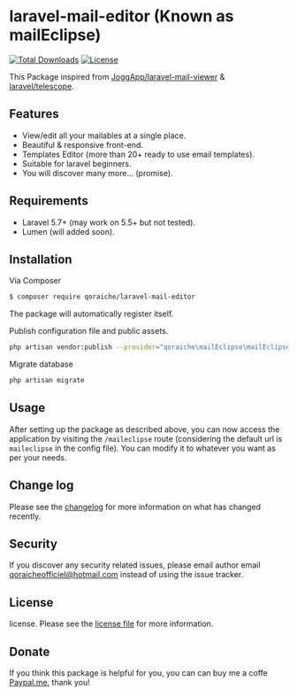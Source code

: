 # laravel-mail-editor (Known as mailEclipse)

[![Total Downloads](https://poser.pugx.org/qoraiche/laravel-mail-editor/downloads)](https://packagist.org/packages/qoraiche/laravel-mail-editor)
[![License](https://poser.pugx.org/qoraiche/laravel-mail-editor/license)](https://packagist.org/packages/qoraiche/laravel-mail-editor)

This Package inspired from [JoggApp/laravel-mail-viewer](https://github.com/JoggApp/laravel-mail-viewer) & [laravel/telescope](https://github.com/laravel/telescope).

## Features

* View/edit all your mailables at a single place.
* Beautiful & responsive front-end.
* Templates Editor (more than 20+ ready to use email templates).
* Suitable for laravel beginners.
* You will discover many more... (promise).

## Requirements

* Laravel 5.7+ (may work on 5.5+ but not tested).
* Lumen (will added soon).

## Installation

Via Composer

``` bash
$ composer require qoraiche/laravel-mail-editor
```

The package will automatically register itself.

Publish configuration file and public assets.

``` bash
php artisan vendor:publish --provider="qoraiche\mailEclipse\mailEclipseServiceProvider"
```

Migrate database

```bash
php artisan migrate
```

## Usage

After setting up the package as described above, you can now access the application by visiting the `/maileclipse` route (considering the default url is `maileclipse` in the config file). You can modify it to whatever you want as per your needs.

## Change log

Please see the [changelog](changelog.md) for more information on what has changed recently.

## Security

If you discover any security related issues, please email author email [qoraicheofficiel@hotmail.com](mailto:qoraicheofficiel@hotmail.com) instead of using the issue tracker.

## License

license. Please see the [license file](LICENSE) for more information.

## Donate

If you think this package is helpful for you, you can can buy me a coffe [Paypal.me](paypal.me/streamaps), thank you!

[ico-version]: https://img.shields.io/packagist/v/qoraiche/maileclipse.svg?style=flat-square
[ico-downloads]: https://img.shields.io/packagist/dt/qoraiche/maileclipse.svg?style=flat-square
[ico-travis]: https://img.shields.io/travis/qoraiche/maileclipse/master.svg?style=flat-square
[ico-styleci]: https://styleci.io/repos/12345678/shield

[link-packagist]: https://packagist.org/packages/qoraiche/maileclipse
[link-downloads]: https://packagist.org/packages/qoraiche/maileclipse
[link-travis]: https://travis-ci.org/qoraiche/maileclipse
[link-styleci]: https://styleci.io/repos/12345678
[link-author]: https://github.com/qoraiche
[link-contributors]: ../../contributors

